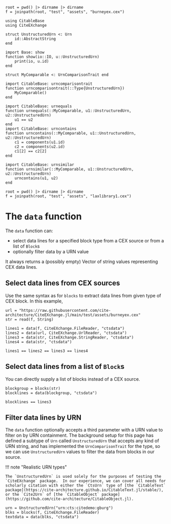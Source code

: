```@setup data
root = pwd() |> dirname |> dirname
f = joinpath(root, "test", "assets", "burneyex.cex")

using CitableBase
using CiteEXchange

struct UnstructuredUrn <: Urn
    id::AbstractString
end

import Base: show
function show(io::IO, u::UnstructuredUrn)
    print(io, u.id)
end

struct MyComparable <: UrnComparisonTrait end

import CitableBase: urncomparisontrait
function urncomparisontrait(::Type{UnstructuredUrn})
    MyComparable()
end

import CitableBase: urnequals
function urnequals(::MyComparable, u1::UnstructuredUrn, u2::UnstructuredUrn)
    u1 == u2
end
import CitableBase: urncontains
function urncontains(::MyComparable, u1::UnstructuredUrn, u2::UnstructuredUrn)
    c1 = components(u1.id)
    c2 = components(u2.id)
    c1[2] == c2[2]
end

import CitableBase: urnsimilar
function urnsimilar(::MyComparable, u1::UnstructuredUrn, u2::UnstructuredUrn)
    urncontains(u1, u2)
end

root = pwd() |> dirname |> dirname
f = joinpath(root, "test", "assets", "laxlibrary1.cex")

```

# The `data` function

The `data` function can:

- select data lines for a specified block type from a CEX source or from a list of `Block`s 
- optionally filter data by a URN value

It always returns a (possibly empty) Vector of string values representing CEX data lines.

## Select data lines from CEX sources

Use the same syntax as for `blocks` to extract data lines from given type of CEX block.  In this example, 

```@example data
url = "https://raw.githubusercontent.com/cite-architecture/CiteEXchange.jl/main/test/assets/burneyex.cex"
str = read(f, String)

lines1 = data(f, CiteEXchange.FileReader, "ctsdata")
lines2 = data(url, CiteEXchange.UrlReader, "ctsdata")
lines3 = data(str, CiteEXchange.StringReader, "ctsdata")
lines4 = data(str, "ctsdata")
```
```@example data
lines1 == lines2 == lines3 == lines4
```

## Select data lines from a list of `Block`s

You can directly supply a list of blocks instead of a CEX source.

```@example data
blockgroup = blocks(str)
blocklines = data(blockgroup, "ctsdata")
```

```@example data
blocklines == lines3
```

## Filter data lines by URN

The `data` function optionally accepts a third parameter with a URN value to filter on by URN containment.  The background setup for this page has defined a subtype of `Urn` called `UnstructuredUrn` that accepts any kind of URN string, and has implemented the `UrnComparisonTrait` for the type, so we can use `UnstructuredUrn` values to filter the data from blocks in our source.

!!! note "Realistic URN types"

    The `UnstructuredUrn` is used solely for the purposes of testing the `CiteEXchange` package.  In our experience, we can cover all needs for scholarly citation with either the `CtsUrn` type of [the `CitableText` package](https://cite-architecture.github.io/CitableText.jl/stable/), or the `Cite2Urn` of [the `CitableObject` package](https://github.com/cite-architecture/CitableObject.jl).




```@example data
urn = UnstructuredUrn("urn:cts:citedemo:gburg")
blks = blocks(f, CiteEXchange.FileReader)
textdata = data(blks, "ctsdata")
``` 
